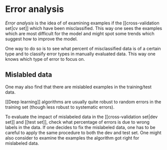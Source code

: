 # Error analysis

*Error analysis* is the idea of of examining examples if the [[cross-validation set|cv set]] which have been misclassified. This way one sees the examples which are most difficult for the model and might spot some trends which suggest how to improve the model.

One way to do so is to see what percent of misclassified data is of a certain type and to classify error types in manually evaluated data. This way one knows which type of error to focus on.

## Mislabled data

One may also find that there are mislabled examples in the training/test data.

[[Deep learning]] algorithms are usually quite robust to random errors in the training set (though less robust to systematic errors).

To evaluate the impact of mislabeled data in the [[cross-validation set|dev set]] and [[test set]], check what percentage of errors is due to wrong labels in the data. If one decides to fix the mislabeled data, one has to be careful to apply the same procedure to both the dev and test set. One might also consider to examine the examples the algorithm got right for mislabeled data.

